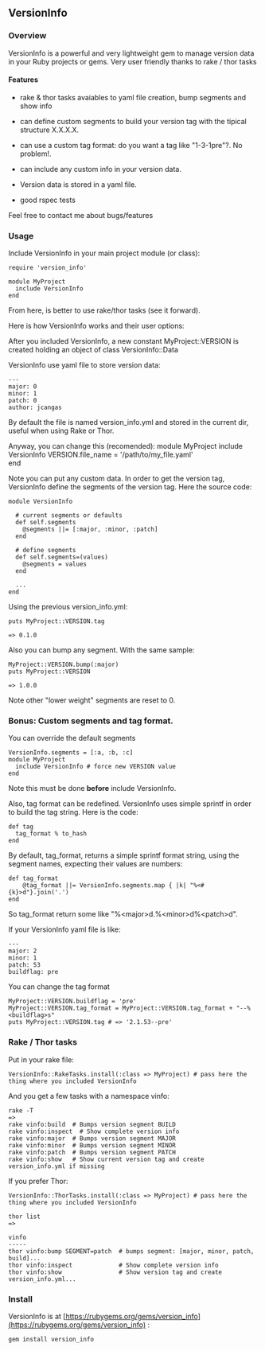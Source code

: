 ## VersionInfo

### Overview

  VersionInfo is a powerful and very lightweight gem to manage version data in your Ruby projects or gems. Very user friendly thanks to rake / thor tasks

####  Features

  * rake & thor tasks avaiables to yaml file creation, bump segments and show info

  * can define custom segments to build your version tag with the tipical structure X.X.X.X.

  * can use a custom tag format: do you want a tag like "1-3-1pre"?. No problem!.

  * can include any custom info in your version data.

  * Version data is stored in a yaml file.
  
  * good rspec tests


  Feel free to contact me about bugs/features

### Usage

Include VersionInfo in your main project module (or class):

    require 'version_info'

    module MyProject
      include VersionInfo
    end

From here, is better to use rake/thor tasks (see it forward). 

Here is how VersionInfo works and their user options:

After you included VersionInfo, a new constant MyProject::VERSION is created holding an object of class VersionInfo::Data

VersionInfo use yaml file to store version data:

    --- 
    major: 0
    minor: 1
    patch: 0
    author: jcangas

By default the file is named version_info.yml and stored in the current dir, useful
when using Rake or Thor.

Anyway, you can change this (recomended):
    module MyProject
      include VersionInfo
      VERSION.file_name = '/path/to/my_file.yaml'      
    end

Note you can put any custom data. In order to get the version tag, VersionInfo define the segments of the version tag. Here the source code:

    module VersionInfo

      # current segments or defaults
      def self.segments
        @segments ||= [:major, :minor, :patch] 
      end

      # define segments
      def self.segments=(values)
        @segments = values
      end

      ...
    end

Using the previous version_info.yml:

    puts MyProject::VERSION.tag

    => 0.1.0

Also you can bump any segment. With the same sample:

    MyProject::VERSION.bump(:major)
    puts MyProject::VERSION

    => 1.0.0

Note other "lower weight" segments are reset to 0.

### Bonus: Custom segments and tag format.

  You can override the default segments

    VersionInfo.segments = [:a, :b, :c]
    module MyProject
      include VersionInfo # force new VERSION value
    end

  Note this must be done **before** include VersionInfo.

 Also, tag format can be redefined. VersionInfo uses simple
sprintf in order to build the tag string. Here is the code:

    def tag
      tag_format % to_hash
    end

By default, tag_format, returns a simple sprintf format string,
using the segment names, expecting their values are numbers:

    def tag_format
	    @tag_format ||= VersionInfo.segments.map { |k| "%<#{k}>d"}.join('.')
    end

So tag_format return some like "%\<major\>d.%\<minor\>d%\<patch\>d".

If your VersionInfo yaml file is like:

    --- 
    major: 2
    minor: 1
    patch: 53
    buildflag: pre

You can change the tag format

    MyProject::VERSION.buildflag = 'pre'
    MyProject::VERSION.tag_format = MyProject::VERSION.tag_format + "--%<buildflag>s"
    puts MyProject::VERSION.tag # => '2.1.53--pre'    

### Rake / Thor tasks

Put in your rake file:

    VersionInfo::RakeTasks.install(:class => MyProject) # pass here the thing where you included VersionInfo

And you get a few tasks with a namespace vinfo:

    rake -T
    =>
    rake vinfo:build  # Bumps version segment BUILD
    rake vinfo:inspect  # Show complete version info
    rake vinfo:major  # Bumps version segment MAJOR
    rake vinfo:minor  # Bumps version segment MINOR
    rake vinfo:patch  # Bumps version segment PATCH
    rake vinfo:show   # Show current version tag and create version_info.yml if missing

If you prefer Thor:

    VersionInfo::ThorTasks.install(:class => MyProject) # pass here the thing where you included VersionInfo

    thor list
    =>

    vinfo
    -----
    thor vinfo:bump SEGMENT=patch  # bumps segment: [major, minor, patch, build]...
    thor vinfo:inspect             # Show complete version info
    thor vinfo:show                # Show version tag and create version_info.yml...

### Install

 VersionInfo is at [https://rubygems.org/gems/version_info](https://rubygems.org/gems/version_info) :

    gem install version_info

